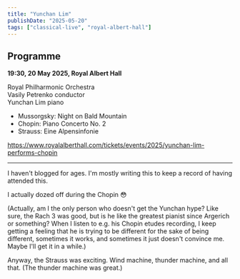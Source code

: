 ```yaml
---
title: "Yunchan Lim"
publishDate: "2025-05-20"
tags: ["classical-live", "royal-albert-hall"]
---
```


## Programme

**19:30, 20 May 2025, Royal Albert Hall**

Royal Philharmonic Orchestra  
Vasily Petrenko conductor  
Yunchan Lim piano

- Mussorgsky: Night on Bald Mountain
- Chopin: Piano Concerto No. 2
- Strauss: Eine Alpensinfonie

https://www.royalalberthall.com/tickets/events/2025/yunchan-lim-performs-chopin

-----

I haven't blogged for ages.
I'm mostly writing this to keep a record of having attended this.

I actually dozed off during the Chopin 😳

(Actually, am I the only person who doesn't get the Yunchan hype?
Like sure, the Rach 3 was good, but is he like the greatest pianist since Argerich or something?
When I listen to e.g. his Chopin etudes recording, I keep getting a feeling that he is trying to be different for the sake of being different, sometimes it works, and sometimes it just doesn't convince me.
Maybe I'll get it in a while.)

Anyway, the Strauss was exciting.
Wind machine, thunder machine, and all that.
(The thunder machine was great.)
